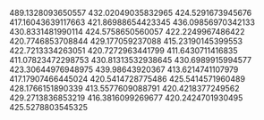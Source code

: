 489.1328093650557
432.02049035832965
424.5291673945676
417.16043639117663
421.86988654423345
436.09856970342133
430.8331481990114
424.5758650560057
422.2249967486422
420.7746853708844
429.177059237088
415.23190145399553
422.7213334263051
420.7272963441799
411.6430711416835
411.07823472298753
430.81313532938645
430.6989915994577
423.30644976948975
439.98643920367
413.6214741107979
417.17907466445024
420.5414728775486
425.5414571960489
428.1766151890339
413.5577609088791
420.4218377249562
429.2713836853219
416.3816099269677
420.2424701930495
425.5278803545325